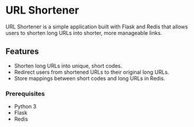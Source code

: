 # URL Shortener

URL Shortener is a simple application built with Flask and Redis that allows users to shorten long URLs into shorter, more manageable links.

## Features

- Shorten long URLs into unique, short codes.
- Redirect users from shortened URLs to their original long URLs.
- Store mappings between short codes and long URLs in Redis.


### Prerequisites

- Python 3
- Flask
- Redis

